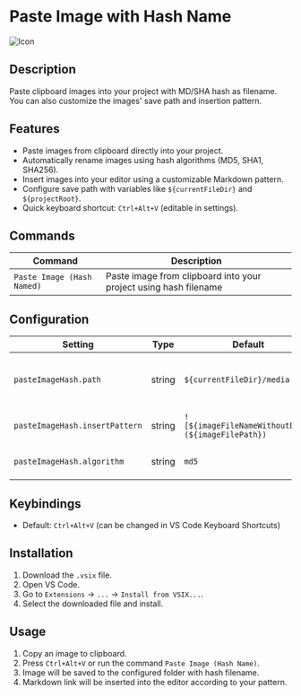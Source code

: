 # Paste Image with Hash Name

![Icon](https://raw.githubusercontent.com/GisliWong/misc/main/paste_image_with_hash/paste-image-with-hash.png)

## Description

Paste clipboard images into your project with MD/SHA hash as filename. You can also customize the images' save path and insertion pattern.

## Features

* Paste images from clipboard directly into your project.
* Automatically rename images using hash algorithms (MD5, SHA1, SHA256).
* Insert images into your editor using a customizable Markdown pattern.
* Configure save path with variables like `${currentFileDir}` and `${projectRoot}`.
* Quick keyboard shortcut: `Ctrl+Alt+V` (editable in settings).

## Commands

| Command                   | Description                                                      |
| ------------------------- | ---------------------------------------------------------------- |
| `Paste Image (Hash Named)` | Paste image from clipboard into your project using hash filename |

## Configuration

| Setting                        | Type   | Default                                           | Description                                                             |
| ------------------------------ | ------ | ------------------------------------------------- | ----------------------------------------------------------------------- |
| `pasteImageHash.path`          | string | `${currentFileDir}/media`                         | Save path for images. Supports `${currentFileDir}` and `${projectRoot}` |
| `pasteImageHash.insertPattern` | string | `![${imageFileNameWithoutExt}](${imageFilePath})` | Template for inserting image into the editor                            |
| `pasteImageHash.algorithm`     | string | `md5`                                             | Hash algorithm to use: `md5`, `sha1`, `sha256`                          |

## Keybindings

* Default: `Ctrl+Alt+V` (can be changed in VS Code Keyboard Shortcuts)

## Installation

1. Download the `.vsix` file.
2. Open VS Code.
3. Go to `Extensions` -> `...` -> `Install from VSIX...`.
4. Select the downloaded file and install.

## Usage

1. Copy an image to clipboard.
2. Press `Ctrl+Alt+V` or run the command `Paste Image (Hash Name)`.
3. Image will be saved to the configured folder with hash filename.
4. Markdown link will be inserted into the editor according to your pattern.
    
